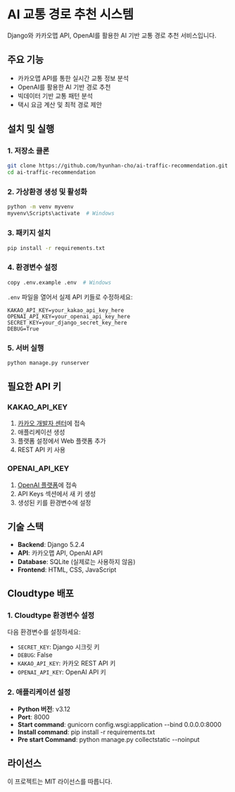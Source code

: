 # AI 교통 경로 추천 시스템

Django와 카카오맵 API, OpenAI를 활용한 AI 기반 교통 경로 추천 서비스입니다.

## 주요 기능

- 카카오맵 API를 통한 실시간 교통 정보 분석
- OpenAI를 활용한 AI 기반 경로 추천
- 빅데이터 기반 교통 패턴 분석
- 택시 요금 계산 및 최적 경로 제안

## 설치 및 실행

### 1. 저장소 클론
```bash
git clone https://github.com/hyunhan-cho/ai-traffic-recommendation.git
cd ai-traffic-recommendation
```

### 2. 가상환경 생성 및 활성화
```bash
python -m venv myvenv
myvenv\Scripts\activate  # Windows
```

### 3. 패키지 설치
```bash
pip install -r requirements.txt
```

### 4. 환경변수 설정
```bash
copy .env.example .env  # Windows
```

`.env` 파일을 열어서 실제 API 키들로 수정하세요:
```properties
KAKAO_API_KEY=your_kakao_api_key_here
OPENAI_API_KEY=your_openai_api_key_here
SECRET_KEY=your_django_secret_key_here
DEBUG=True
```

### 5. 서버 실행
```bash
python manage.py runserver
```

## 필요한 API 키

### KAKAO_API_KEY
1. [카카오 개발자 센터](https://developers.kakao.com/)에 접속
2. 애플리케이션 생성
3. 플랫폼 설정에서 Web 플랫폼 추가
4. REST API 키 사용

### OPENAI_API_KEY
1. [OpenAI 플랫폼](https://platform.openai.com/)에 접속
2. API Keys 섹션에서 새 키 생성
3. 생성된 키를 환경변수에 설정

## 기술 스택

- **Backend**: Django 5.2.4
- **API**: 카카오맵 API, OpenAI API
- **Database**: SQLite (실제로는 사용하지 않음)
- **Frontend**: HTML, CSS, JavaScript

## Cloudtype 배포

### 1. Cloudtype 환경변수 설정
다음 환경변수를 설정하세요:
- `SECRET_KEY`: Django 시크릿 키
- `DEBUG`: False
- `KAKAO_API_KEY`: 카카오 REST API 키
- `OPENAI_API_KEY`: OpenAI API 키

### 2. 애플리케이션 설정
- **Python 버전**: v3.12
- **Port**: 8000
- **Start command**: gunicorn config.wsgi:application --bind 0.0.0.0:8000
- **Install command**: pip install -r requirements.txt
- **Pre start Command**: python manage.py collectstatic --noinput

## 라이선스

이 프로젝트는 MIT 라이선스를 따릅니다.
